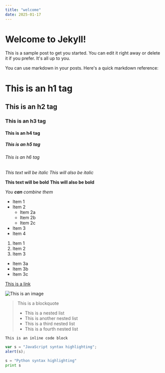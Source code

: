 ```yaml
---
title: "welcome"
date: 2025-01-17
---
```

# Welcome to Jekyll!

This is a sample post to get you started. You can edit it right away or delete it if you prefer. It's all up to you.

You can use markdown in your posts. Here's a quick markdown reference:

# This is an h1 tag
## This is an h2 tag
### This is an h3 tag
#### This is an h4 tag
##### This is an h5 tag
###### This is an h6 tag

*This text will be italic*
_This will also be italic_

**This text will be bold**
__This will also be bold__

*You **can** combine them*

- Item 1
- Item 2
  - Item 2a
  - Item 2b
  - Item 2c
- Item 3
- Item 4

1. Item 1
2. Item 2
3. Item 3
  - Item 3a
  - Item 3b
  - Item 3c

[This is a link](http://jekyllrb.com)

![This is an image](/assets/images/jekyll-logo.png)

> This is a blockquote
>   - This is a nested list
>  - This is another nested list
> - This is a third nested list
> - This is a fourth nested list

`This is an inline code block`

```javascript
var s = "JavaScript syntax highlighting";
alert(s);
```

```python
s = "Python syntax highlighting"
print s
```